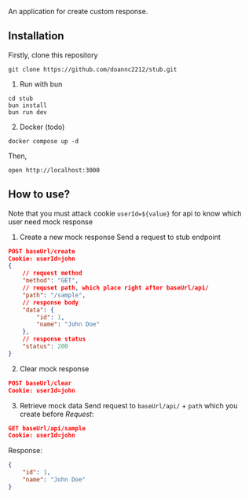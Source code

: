 An application for create custom response.

## Installation
Firstly, clone this repository
```
git clone https://github.com/doannc2212/stub.git
```
1. Run with bun
```
cd stub
bun install
bun run dev
```
2. Docker (todo)
```
docker compose up -d
```
Then,
```
open http://localhost:3000
```

## How to use?
Note that you must attack cookie `userId=${value}` for api to know which user need mock response

1. Create a new mock response
Send a request to stub endpoint
```json
POST baseUrl/create
Cookie: userId=john
{
	// request method
	"method": "GET",
	// requset path, which place right after baseUrl/api/
	"path": "/sample",
	// response body
	"data": {
		"id": 1,
		"name": "John Doe"
	},
	// response status
	"status": 200
}
```

2. Clear mock response
```json
POST baseUrl/clear
Cookie: userId=john
```

3. Retrieve mock data
Send request to `baseUrl/api/` + `path` which you create before
*Request*:
```JSON
GET baseUrl/api/sample
Cookie: userId=john
```
Response:
```JSON
{
	"id": 1,
	"name": "John Doe"
}
```
